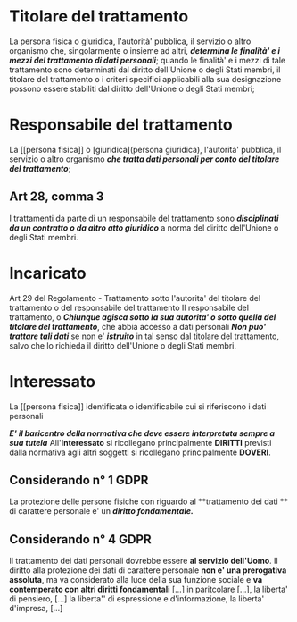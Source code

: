 # Titolare del trattamento
La persona fisica o giuridica, l'autorità' pubblica, il servizio o  altro organismo che, singolarmente o insieme ad altri, **_determina le finalità' e i mezzi del trattamento di dati personali_**; quando le finalità' e i mezzi di tale trattamento sono determinati dal diritto dell'Unione o degli Stati membri, il titolare del trattamento o i criteri specifici applicabili alla sua designazione possono essere stabiliti dal diritto dell'Unione o degli Stati membri;

# Responsabile del trattamento
La [[persona fisica]] o [giuridica](persona giuridica), l'autorita' pubblica, il servizio o altro organismo **_che tratta dati personali per conto del titolare del trattamento_**;


## Art 28, comma 3
I trattamenti da parte di un responsabile del trattamento sono **_disciplinati da un contratto o da altro atto giuridico_** a norma del diritto dell'Unione o degli Stati membri.

# Incaricato
Art 29 del Regolamento - Trattamento sotto l'autorita' del titolare del trattamento o del responsabile del trattamento
Il responsabile del trattamento, o **_Chiunque agisca sotto la sua autorita' o sotto quella del titolare del trattamento_**, che abbia accesso a dati personali **_Non puo' trattare tali dati_** se non e' **_istruito_** in tal senso dal titolare del trattamento, salvo che lo richieda il diritto dell'Unione o degli Stati membri.

# Interessato
La [[persona fisica]] identificata o identificabile cui si riferiscono i dati personali

**_E' il baricentro della normativa che deve essere interpretata sempre a sua tutela_**
All'**Interessato** si ricollegano principalmente **DIRITTI** previsti dalla normativa agli altri soggetti si ricollegano principalmente **DOVERI**.

## Considerando n° 1 GDPR
La protezione delle persone fisiche con riguardo al **trattamento dei dati ** di carattere personale e' un **_diritto fondamentale._**

## Considerando n° 4 GDPR
Il trattamento dei dati personali dovrebbe essere **al servizio dell'Uomo**. Il diritto alla protezione dei dati di carattere personale **non e' una prerogativa assoluta**, ma va considerato alla luce della sua funzione sociale e **va contemperato con altri diritti fondamentali** \[...] in paritcolare \[...], la liberta' di pensiero, \[...] la liberta'' di espressione e d'informazione, la liberta' d'impresa, \[...]